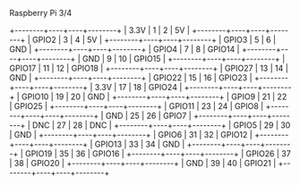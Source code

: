 ﻿Raspberry Pi 3/4

+--------+----+----+--------+
|   3.3V |  1 |  2 | 5V     |
+--------+----+----+--------+
|  GPIO2 |  3 |  4 | 5V     |
+--------+----+----+--------+
|  GPIO3 |  5 |  6 | GND    |
+--------+----+----+--------+
|  GPIO4 |  7 |  8 | GPIO14 |
+--------+----+----+--------+
|    GND |  9 | 10 | GPIO15 |
+--------+----+----+--------+
| GPIO17 | 11 | 12 | GPIO18 |
+--------+----+----+--------+
| GPIO27 | 13 | 14 | GND    |
+--------+----+----+--------+
| GPIO22 | 15 | 16 | GPIO23 |
+--------+----+----+--------+
|   3.3V | 17 | 18 | GPIO24 |
+--------+----+----+--------+
| GPIO10 | 19 | 20 | GND    |
+--------+----+----+--------+
|  GPIO9 | 21 | 22 | GPIO25 |
+--------+----+----+--------+
| GPIO11 | 23 | 24 | GPIO8  |
+--------+----+----+--------+
|    GND | 25 | 26 | GPIO7  |
+--------+----+----+--------+
|    DNC | 27 | 28 | DNC    |
+--------+----+----+--------+
|  GPIO5 | 29 | 30 | GND    |
+--------+----+----+--------+
|  GPIO6 | 31 | 32 | GPIO12 |
+--------+----+----+--------+
| GPIO13 | 33 | 34 | GND    |
+--------+----+----+--------+
| GPIO19 | 35 | 36 | GPIO16 |
+--------+----+----+--------+
| GPIO26 | 37 | 38 | GPIO20 |
+--------+----+----+--------+
|    GND | 39 | 40 | GPIO21 |
+--------+----+----+--------+